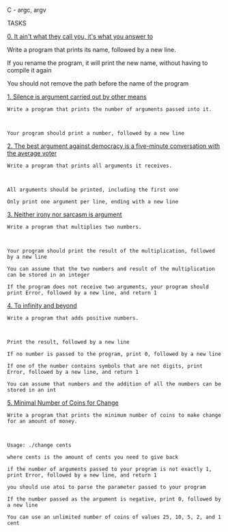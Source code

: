 C - argc, argv



TASKS



[0. It ain't what they call you, it's what you answer to](0-whatsmyname.c)



Write a program that prints its name, followed by a new line.



If you rename the program, it will print the new name, without having to compile it again

You should not remove the path before the name of the program



[1. Silence is argument carried out by other means](1-args.c)



	Write a program that prints the number of arguments passed into it.



	Your program should print a number, followed by a new line





[2. The best argument against democracy is a five-minute conversation with the average voter](2-args.c)



	Write a program that prints all arguments it receives.



	All arguments should be printed, including the first one

	Only print one argument per line, ending with a new line



[3. Neither irony nor sarcasm is argument](3-mul.c)



	Write a program that multiplies two numbers.



	Your program should print the result of the multiplication, followed by a new line

	You can assume that the two numbers and result of the multiplication can be stored in an integer

	If the program does not receive two arguments, your program should print Error, followed by a new line, and return 1



[4. To infinity and beyond](4-add.c)



	Write a program that adds positive numbers.



	Print the result, followed by a new line

	If no number is passed to the program, print 0, followed by a new line

	If one of the number contains symbols that are not digits, print Error, followed by a new line, and return 1

	You can assume that numbers and the addition of all the numbers can be stored in an int



[5. Minimal Number of Coins for Change](100-change.c)



	Write a program that prints the minimum number of coins to make change for an amount of money.



	Usage: ./change cents

	where cents is the amount of cents you need to give back

	if the number of arguments passed to your program is not exactly 1, print Error, followed by a new line, and return 1

	you should use atoi to parse the parameter passed to your program

	If the number passed as the argument is negative, print 0, followed by a new line

	You can use an unlimited number of coins of values 25, 10, 5, 2, and 1 cent
